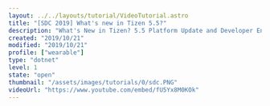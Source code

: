 ```yaml
---
layout: ../../layouts/tutorial/VideoTutorial.astro
title: "[SDC 2019] What's new in Tizen 5.5?"
description: "What's New in Tizen? 5.5 Platform Update and Developer Environment - Hobum Kwon, David Ortinau, and Diego Lizarazo Rivera"
created: "2019/10/21"
modified: "2019/10/21"
profile: ["wearable"]
type: "dotnet"
level: 1
state: "open"
thumbnail: "/assets/images/tutorials/0/sdc.PNG"
videoUrl: "https://www.youtube.com/embed/fU5Yx8M0KOk"
---
```

